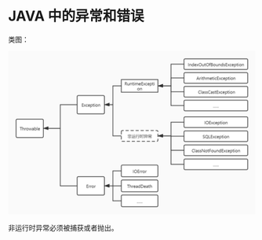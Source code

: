 # JAVA 中的异常和错误

类图：

<img src="https://github.com/1874yin/Java-Notes/blob/main/Pics/%E5%BC%82%E5%B8%B8%E7%B1%BB%E5%9B%BE.jpg" style="zoom:50%;" />

非运行时异常必须被捕获或者抛出。

